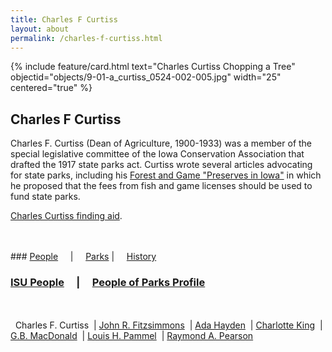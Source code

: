 ```yaml
---
title: Charles F Curtiss
layout: about
permalink: /charles-f-curtiss.html
---
```


{% include feature/card.html text="Charles Curtiss Chopping a Tree" objectid="objects/9-01-a_curtiss_0524-002-005.jpg" width="25" centered="true" %}

## Charles F Curtiss

Charles F. Curtiss (Dean of Agriculture, 1900-1933) was a member of the special legislative committee of the Iowa Conservation Association that drafted the 1917 state parks act. Curtiss wrote several articles advocating for state parks, including his <a href="https://archive.org/stream/iowaparksconserv00iowarich#page/278/mode/2up/search/forest+and+game+preserves">Forest and Game "Preserves in Iowa"</a> in which he proposed that the fees from fish and game licenses should be used to fund state parks.

<a href="http://findingaids.lib.iastate.edu/spcl/arch/rgrp/9-1-12.html">Charles Curtiss finding aid</a>.

<br>
<br>
### <a href="/people-overview.html">People</a> &nbsp; &nbsp; | &nbsp; &nbsp; <a href="/state-parks-overview.html">Parks</a> | &nbsp; &nbsp; <a href="/history-overview.html">History</a>

### <a href="/isu-people.html">ISU People</a> &nbsp; &nbsp; | &nbsp; &nbsp; <a href="/people-of-parks-profiles.html">People of Parks Profile</a>

<br>
<br>
<div>
&nbsp; Charles F. Curtiss
&nbsp;| <a href="/john-r-fitzsimmons.html">John R. Fitzsimmons</a>
&nbsp;| <a href="/ada-hayden.html">Ada Hayden</a> 
&nbsp;| <a href="/charlotte-king.html">Charlotte King</a> 
&nbsp;| <a href="/gb-macdonald.html">G.B. MacDonald</a> 
&nbsp;| <a href="/louis-h-pammel.html">Louis H. Pammel</a> 
&nbsp;| <a href="/raymond-a-pearson.html">Raymond A. Pearson</a>
</div>
<br>
<br>
<br>